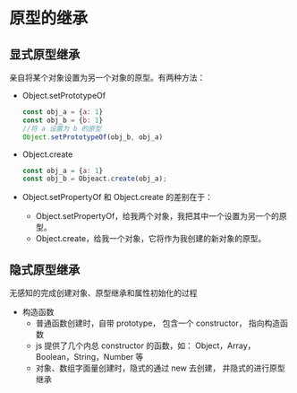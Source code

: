 # 原型的继承

## 显式原型继承

亲自将某个对象设置为另一个对象的原型。有两种方法：

- Object.setPrototypeOf

    ```js
    const obj_a = {a: 1}
    const obj_b = {b: 1}
    //将 a 设置为 b 的原型
    Object.setPrototypeOf(obj_b, obj_a) 
    ```

- Object.create

    ```js
    const obj_a = {a: 1}
    const obj_b = Objeact.create(obj_a);
    ```

- Object.setPropertyOf 和 Object.create 的差别在于：
    - Object.setPropertyOf，给我两个对象，我把其中一个设置为另一个的原型。
    - Object.create，给我一个对象，它将作为我创建的新对象的原型。

## 隐式原型继承

无感知的完成创建对象、原型继承和属性初始化的过程

- 构造函数
    - 普通函数创建时，自带 prototype， 包含一个 constructor， 指向构造函数
    - js 提供了几个内总 constructor 的函数，如： Object，Array，Boolean，String，Number 等
    - 对象、数组字面量创建时，隐式的通过 new 去创建， 并隐式的进行原型继承
